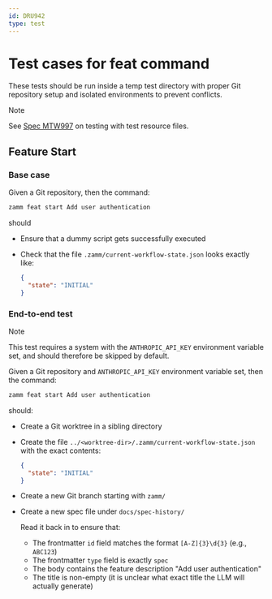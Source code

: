 ```yaml
---
id: DRU942
type: test
---
```


# Test cases for feat command

These tests should be run inside a temp test directory with proper Git repository setup and isolated environments to prevent conflicts.

> [!NOTE]
> See [Spec MTW997](/docs/test-file-resources.md) on testing with test resource files.

## Feature Start

### Base case

Given a Git repository, then the command:

```bash
zamm feat start Add user authentication
```

should

- Ensure that a dummy script gets successfully executed
- Check that the file `.zamm/current-workflow-state.json` looks exactly like:

  ```json
  {
    "state": "INITIAL"
  }
  ```

### End-to-end test

> [!NOTE]
> This test requires a system with the `ANTHROPIC_API_KEY` environment variable set, and should therefore be skipped by default.

Given a Git repository and `ANTHROPIC_API_KEY` environment variable set, then the command:

```bash
zamm feat start Add user authentication
```

should:

- Create a Git worktree in a sibling directory
- Create the file `../<worktree-dir>/.zamm/current-workflow-state.json` with the exact contents:

  ```json
  {
    "state": "INITIAL"
  }
  ```

- Create a new Git branch starting with `zamm/`
- Create a new spec file under `docs/spec-history/`

  Read it back in to ensure that:
  - The frontmatter `id` field matches the format `[A-Z]{3}\d{3}` (e.g., `ABC123`)
  - The frontmatter `type` field is exactly `spec`
  - The body contains the feature description "Add user authentication"
  - The title is non-empty (it is unclear what exact title the LLM will actually generate)

